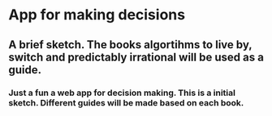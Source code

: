 # App for making decisions

## A brief sketch. The books algortihms to live by, switch and predictably irrational will be used as a guide. 

### Just a fun a web app for decision making. This is a initial sketch. Different guides will be made based on each book.
